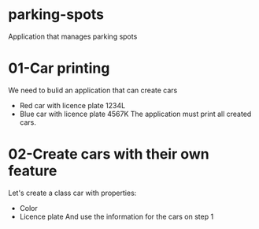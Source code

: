 # parking-spots
Application that manages parking spots

# 01-Car printing
We need to bulid an application that can create cars
* Red car with licence plate 1234L
* Blue car with licence plate 4567K
The application must print all created cars.

# 02-Create cars with their own feature
Let's create a class car with properties:
* Color 
* Licence plate
And use the information for the cars on step 1